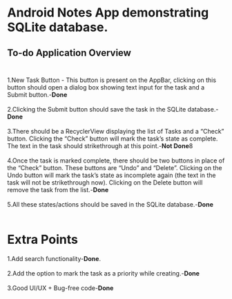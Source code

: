 # Android **Notes App** demonstrating **SQLite** database.

## To-do Application Overview <br><br>
1.New Task Button - This button is present on the AppBar, clicking on this button should open a dialog box showing text input for the task and a Submit button.-**Done** <br><br>
2.Clicking the Submit button should save the task in the SQLite database.-**Done** <br><br>
3.There should be a RecyclerView displaying the list of Tasks and a “Check” button. Clicking the “Check” button will mark the task’s state as complete. The text in the task should strikethrough at this point.-**Not Done**8 <br><br>
4.Once the task is marked complete, there should be two buttons in place of the “Check” button. These buttons are “Undo” and “Delete”. Clicking on the Undo button will mark the task’s state as incomplete again (the text in the task will not be strikethrough now). Clicking on the Delete button will remove the task from the list.-**Done** <br><br>
5.All these states/actions should be saved in the SQLite database.-**Done** <br><br>
# Extra Points
1.Add search functionality-**Done**. <br><br>
2.Add the option to mark the task as a priority while creating.-**Done** <br><br>
3.Good UI/UX + Bug-free code-**Done** <br><br>
